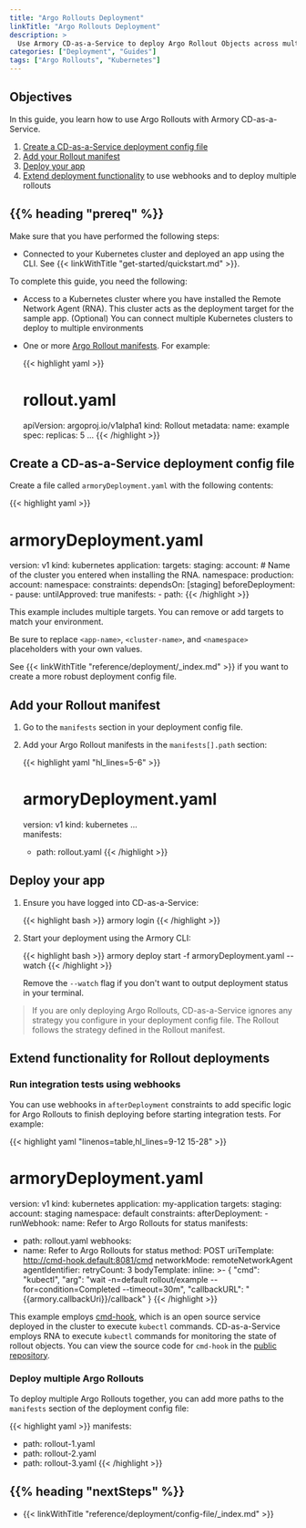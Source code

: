 ```yaml
---
title: "Argo Rollouts Deployment"
linkTitle: "Argo Rollouts Deployment"
description: >
  Use Armory CD-as-a-Service to deploy Argo Rollout Objects across multiple Kubernetes environments.
categories: ["Deployment", "Guides"]
tags: ["Argo Rollouts", "Kubernetes"]
---
```


## Objectives

In this guide, you learn how to use Argo Rollouts with Armory CD-as-a-Service. 

1. [Create a CD-as-a-Service deployment config file](#create-a-cd-as-a-service-deployment-config-file)
1. [Add your Rollout manifest](#add-your-rollout-manifest)
1. [Deploy your app](#deploy-your-app)
1. [Extend deployment functionality](#extend-functionality-for-rollout-deployments) to use webhooks and to deploy multiple rollouts

## {{% heading "prereq" %}}

Make sure that you have performed the following steps:

- Connected to your Kubernetes cluster and deployed an app using the CLI. See {{< linkWithTitle "get-started/quickstart.md" >}}.

To complete this guide, you need the following:

- Access to a Kubernetes cluster where you have installed the Remote Network Agent (RNA). This cluster acts as the deployment target for the sample app. (Optional) You can connect multiple Kubernetes clusters to deploy to multiple environments
- One or more [Argo Rollout manifests](https://argoproj.github.io/argo-rollouts/features/specification/). For example:

   {{< highlight yaml >}}
   # rollout.yaml
   apiVersion: argoproj.io/v1alpha1
   kind: Rollout
   metadata:
     name: example
     spec:
       replicas: 5
       ...
    {{< /highlight >}}

## Create a CD-as-a-Service deployment config file

Create a file called `armoryDeployment.yaml` with the following contents:

{{< highlight yaml >}}
# armoryDeployment.yaml
version: v1
kind: kubernetes
application: <app-name> 
targets:
  staging:
    account: <cluster-name> # Name of the cluster you entered when installing the RNA. 
    namespace: <namespace>
  production:
    account: <cluster-name> 
    namespace: <namespace>
    constraints:
      dependsOn: [staging]
      beforeDeployment:
        - pause:
            untilApproved: true
manifests:
     - path: <path-to-app-manifest>
{{< /highlight >}}

This example includes multiple targets. You can remove or add targets to match your environment.

Be sure to replace `<app-name>`, `<cluster-name>`, and `<namespace>` placeholders with your own values.

See {{< linkWithTitle "reference/deployment/_index.md" >}} if you want to create a more robust deployment config file. 

## Add your Rollout manifest

1. Go to the `manifests` section in your deployment config file.
1. Add your Argo Rollout manifests in the `manifests[].path` section:

   {{< highlight yaml "hl_lines=5-6" >}}
   # armoryDeployment.yaml
   version: v1
   kind: kubernetes
   ...    
   manifests:
     - path: rollout.yaml
   {{< /highlight >}}


## Deploy your app

1. Ensure you have logged into CD-as-a-Service:

   {{< highlight bash >}}
   armory login
   {{< /highlight >}}


1. Start your deployment using the Armory CLI:

   {{< highlight bash >}}
   armory deploy start -f armoryDeployment.yaml --watch
   {{< /highlight >}}

   Remove the `--watch` flag if you don't want to output deployment status in your terminal.


>If you are only deploying Argo Rollouts, CD-as-a-Service ignores any strategy you configure in your deployment config file. The Rollout follows the strategy defined in the Rollout manifest.

## Extend functionality for Rollout deployments

### Run integration tests using webhooks

You can use webhooks in `afterDeployment` constraints to add specific logic for Argo Rollouts to finish deploying before starting integration tests. For example:

<!-- markdown-link-check-disable -->
{{< highlight yaml "linenos=table,hl_lines=9-12 15-28" >}}
 # armoryDeployment.yaml
version: v1
kind: kubernetes
application: my-application
targets:
  staging:
    account: staging
    namespace: default
    constraints:
      afterDeployment:
        - runWebhook:
            name: Refer to Argo Rollouts for status
manifests:
  - path: rollout.yaml
webhooks:
   - name: Refer to Argo Rollouts for status
     method: POST
     uriTemplate: http://cmd-hook.default:8081/cmd
     networkMode: remoteNetworkAgent
     agentIdentifier: <cluster-name>
     retryCount: 3
     bodyTemplate:
        inline:  >-
        {
        "cmd": "kubectl",
        "arg": "wait -n=default rollout/example --for=condition=Completed --timeout=30m",
        "callbackURL": "{{armory.callbackUri}}/callback"
        }
{{< /highlight >}}
<!-- markdown-link-check-enable-->

This example employs [cmd-hook](https://hub.docker.com/r/demoimages/cmd-hook), which is an open source service deployed in the cluster to execute `kubectl` commands. CD-as-a-Service employs RNA to execute `kubectl` commands for monitoring the state of rollout objects. You can view the source code for `cmd-hook` in the [public repository](https://github.com/stephenatwell/cmdHook).

### Deploy multiple Argo Rollouts

To deploy multiple Argo Rollouts together, you can add more paths to the `manifests` section of the deployment config file:

{{< highlight yaml >}}
manifests:
  - path: rollout-1.yaml
  - path: rollout-2.yaml
  - path: rollout-3.yaml
{{< /highlight >}}


## {{%  heading "nextSteps" %}}

* {{< linkWithTitle "reference/deployment/config-file/_index.md" >}}

